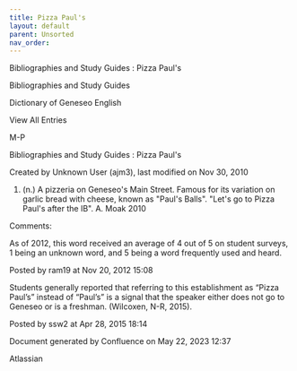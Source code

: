 ```yaml
---
title: Pizza Paul's
layout: default
parent: Unsorted
nav_order:
---
```


Bibliographies and Study Guides : Pizza Paul's

Bibliographies and Study Guides

Dictionary of Geneseo English

View All Entries

M-P

Bibliographies and Study Guides : Pizza Paul's

Created by  Unknown User (ajm3), last modified on Nov 30, 2010

1. (n.) A pizzeria on Geneseo's Main Street. Famous for its variation on garlic bread with cheese, known as &quot;Paul's Balls&quot;. &quot;Let's go to Pizza Paul's after the IB&quot;. A. Moak 2010

Comments:

As of 2012, this word received an average of 4 out of 5 on student surveys, 1 being an unknown word, and 5 being a word frequently used and heard.

Posted by ram19 at Nov 20, 2012 15:08

Students generally reported that referring to this establishment as “Pizza Paul’s” instead of “Paul’s” is a signal that the speaker either does not go to Geneseo or is a freshman. (Wilcoxen, N-R, 2015).

Posted by ssw2 at Apr 28, 2015 18:14

Document generated by Confluence on May 22, 2023 12:37

Atlassian
